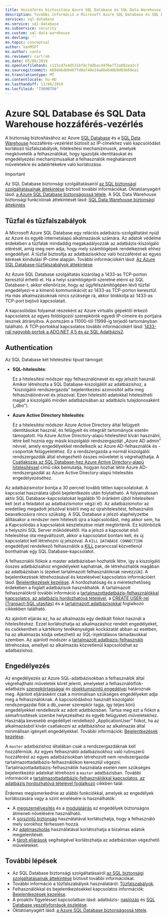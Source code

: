 ```yaml
---
title: Hozzáférés biztosítása Azure SQL Database és SQL Data Warehouse
description: További információ a Microsoft Azure SQL Database és SQL Data Warehouse elérésének biztosításáról.
services: sql-database
ms.service: sql-database
ms.subservice: security
ms.custom: sql-data-warehouse
ms.devlang: ''
ms.topic: conceptual
author: VanMSFT
ms.author: vanto
ms.reviewer: carlrab
ms.date: 05/08/2019
ms.openlocfilehash: c115cd7e4d531bfdc7ddbacd4f6eff2a892ea3c3
ms.sourcegitcommit: 609d4bdb0467fd0af40e14a86eb40b9d03669ea1
ms.translationtype: MT
ms.contentlocale: hu-HU
ms.lasthandoff: 11/06/2019
ms.locfileid: "73690756"
---
```

# <a name="azure-sql-database-and-sql-data-warehouse-access-control"></a>Azure SQL Database és SQL Data Warehouse hozzáférés-vezérlés

A biztonság biztosításához az Azure [SQL Database](sql-database-technical-overview.md) és a [SQL Data Warehouse](../sql-data-warehouse/sql-data-warehouse-overview-what-is.md) hozzáférés-vezérlést biztosít az IP-címekhez való kapcsolódást korlátozó tűzfalszabályok, hitelesítési mechanizmusok, amelyek megkövetelik a felhasználókat, hogy igazolják identitásukat és engedélyezési mechanizmusaikat a felhasználók meghatározott műveletekre és adatértékekre való korlátozása. 

> [!IMPORTANT]
> Az SQL Database biztonsági szolgáltatásairól [az SQL biztonsági szolgáltatásainak áttekintése](sql-database-security-overview.md) biztosít további információkat. Oktatóanyagért lásd: [a Azure SQL Database biztonságossá tétele](sql-database-security-tutorial.md). A SQL Data Warehouse biztonsági funkcióinak áttekintését lásd: [SQL Data Warehouse biztonsági áttekintés](../sql-data-warehouse/sql-data-warehouse-overview-manage-security.md)

## <a name="firewall-and-firewall-rules"></a>Tűzfal és tűzfalszabályok

A Microsoft Azure SQL Database egy relációs adatbázis-szolgáltatást nyújt az Azure és egyéb internetalapú alkalmazások számára. Az adatok védelme érdekében a tűzfalak mindaddig megakadályozzák az adatbázis-kiszolgáló elérését, amíg meg nem adja, hogy mely számítógépek rendelkeznek ehhez engedéllyel. A tűzfal biztosítja az adatbázisokhoz való hozzáférést az egyes kérések kiindulási IP-címe alapján. További információkért lásd: [Az Azure SQL Database-tűzfalszabályok áttekintése](sql-database-firewall-configure.md).

Az Azure SQL Database szolgáltatás kizárólag a 1433-as TCP-porton keresztül érhető el. Ha a helyi számítógépről szeretné elérni az SQL Database-t, akkor ellenőrizze, hogy az ügyfélszámítógépen lévő tűzfal engedélyezi-e a kimenő kommunikációt az 1433-as TCP-porton keresztül. Ha más alkalmazásoknak nincs szüksége rá, akkor blokkolja az 1433-as TCP-port bejövő kapcsolatait. 

A kapcsolódási folyamat részeként az Azure virtuális gépektől érkező kapcsolatok az egyes feldolgozói szerepkörök egyedi IP-címeire és portjaira lesznek átirányítva. A portszám a 11000-től 11999-ig terjedő tartományban található. A TCP-portokkal kapcsolatos további információkért lásd: [1433-nál nagyobb portok a ADO.NET 4,5 és az SQL Adatbázis2](sql-database-develop-direct-route-ports-adonet-v12.md).

## <a name="authentication"></a>Authentication

Az SQL Database két hitelesítési típust támogat:

- **SQL-hitelesítés**:

  Ez a hitelesítési módszer egy felhasználónevet és egy jelszót használ. Amikor létrehozta a SQL Database-kiszolgálót az adatbázishoz, a "kiszolgálói rendszergazda" bejelentkezési azonosítót adta meg felhasználónévvel és jelszóval. Ezen hitelesítő adatokkal hitelesítheti magát a kiszolgáló minden adatbázisában az adatbázis tulajdonosaként („dbo”). 
- **Azure Active Directory hitelesítés**:

  Ez a hitelesítési módszer Azure Active Directory által felügyelt identitásokat használ, és felügyelt és integrált tartományok esetén támogatott. Ha Azure Active Directory-alapú hitelesítést kíván használni, létre kell hoznia egy másik kiszolgálói rendszergazdát „Azure AD admin” névvel, amely engedélyekkel rendelkezik az Azure AD-felhasználók és -csoportok felügyeletéhez. Ez a rendszergazda a normál kiszolgálói rendszergazdák által elvégezhető összes műveletet is végrehajthatja. A [Csatlakozás az SQL Database-hez Azure Active Directory-alapú hitelesítéssel](sql-database-aad-authentication.md) című cikk bemutatja, hogyan hozhat létre Azure AD-rendszergazdát az Azure Active Directory-alapú hitelesítés engedélyezéséhez.

Az adatbázismotor bontja a 30 percnél tovább tétlen kapcsolatokat. A kapcsolat használata újbóli bejelentkezés után folytatható. A folyamatosan aktív SQL Database-kapcsolatokat legalább 10 óránként újból hitelesíteni kell (ezt a feladatot az adatbázismotor végzi el). Az adatbázismotor az eredetileg megadott jelszóval kísérli meg az újrahitelesítést, felhasználói beavatkozásra nincs szükség. A SQL Database a jelszó alaphelyzetbe állításakor a rendszer nem hitelesíti újra a kapcsolódást, még akkor sem, ha a Kapcsolódás a kapcsolatok készletezése miatt megtörténik. Ez különbözik a helyszíni SQL Server működésétől. Ha a jelszó a kapcsolat első hitelesítése óta megváltozott, akkor a kapcsolatot bontani kell, és új kapcsolatot kell létrehozni új jelszóval. A `KILL DATABASE CONNECTION` engedéllyel rendelkező felhasználók a [KILL](https://docs.microsoft.com/sql/t-sql/language-elements/kill-transact-sql) paranccsal közvetlenül bonthatnak egy SQL Database-kapcsolatot.

A felhasználói fiókok a master adatbázisban hozhatók létre, így a kiszolgáló összes adatbázisához engedélyeket kaphatnak, de létrehozhatók magában az adatbázisban is (ezeket tartalmazott felhasználóknak nevezzük). A bejelentkezések létrehozásával és kezelésével kapcsolatos információért lásd: [Bejelentkezések kezelése](sql-database-manage-logins.md). A hordozhatóság és a méretezhetőség érdekében a foglalt adatbázisok használhatók. A tartalmazott felhasználókról további információ a [tartalmazottadatbázis-felhasználókkal kapcsolatos, az adatbázis hordozhatóvá tételével](https://docs.microsoft.com/sql/relational-databases/security/contained-database-users-making-your-database-portable), a [CREATE USER-rel (Transact-SQL utasítás)](https://docs.microsoft.com/sql/t-sql/statements/create-user-transact-sql) és a [tartalmazott adatbázisokkal](https://docs.microsoft.com/sql/relational-databases/databases/contained-databases) foglalkozó cikkekben található.

Az ajánlott eljárás az, ha az alkalmazás egy dedikált fiókot használ a hitelesítéshez. Ezzel korlátozhatja az alkalmazáshoz rendelt engedélyeket, és csökkentheti a kártékony tevékenységek kockázatát abban az esetben, ha az alkalmazás kódja sebezhető az SQL-injektálásos támadásokkal szemben. Az ajánlott módszer a [tartalmazott adatbázis-felhasználó](https://docs.microsoft.com/sql/relational-databases/security/contained-database-users-making-your-database-portable) létrehozása, amellyel az alkalmazás közvetlenül kapcsolódhat az adatbázishoz. 

## <a name="authorization"></a>Engedélyezés

Az engedélyezés az Azure SQL-adatbázisokban a felhasználók által végrehajtható műveletek körét jelenti, amelyeket a felhasználóifiók-adatbázis [szerepkörtagságai](https://docs.microsoft.com/sql/relational-databases/security/authentication-access/database-level-roles) és [objektumszintű engedélyei](https://docs.microsoft.com/sql/relational-databases/security/permissions-database-engine) határoznak meg. Ajánlott eljárásként csak a minimálisan szükséges engedélyeket adja meg a felhasználóknak. A kapcsolódáshoz használt kiszolgálói rendszergazdai fiók a db_owner szerepkör tagja, így teljes körű engedélyekkel rendelkezik az adott adatbázisban. Tartsa meg ezt a fiókot a sémafrissítések üzembe helyezéséhez és egyéb felügyeleti műveletekhez. Használja kevesebb engedéllyel rendelkező „ApplicationUser” fiókot, ha az alkalmazásból kíván csatlakozni az adatbázishoz az alkalmazás által minimálisan igényelt engedélyekkel. További információk: [Bejelentkezések kezelése](sql-database-manage-logins.md).

A `master` adatbázishoz általában csak a rendszergazdáknak kell hozzáférniük. Az egyes felhasználói adatbázisokhoz való rutinszerű hozzáférést az egyes adatbázisokban létrehozott nem rendszergazdai tartalmazottadatbázis-felhasználókon keresztül végezni. Tartalmazottadatbázis-felhasználók használata esetén nem szükséges bejelentkezési adatokat létrehozni a `master` adatbázisban. További információt a [tartalmazottadatbázis-felhasználókkal kapcsolatos, az adatbázis hordozhatóvá tételével foglalkozó](https://docs.microsoft.com/sql/relational-databases/security/contained-database-users-making-your-database-portable) cikkben talál.

Érdemes megismerkednie az alábbi funkciókkal, amelyek az engedélyek korlátozására vagy a szint emelésére is használhatók:

- A [megszemélyesítés](https://docs.microsoft.com/dotnet/framework/data/adonet/sql/customizing-permissions-with-impersonation-in-sql-server) és a [modulaláírás](https://docs.microsoft.com/dotnet/framework/data/adonet/sql/signing-stored-procedures-in-sql-server) az engedélyek biztonságos átmeneti növelésére használható.
- A [sorszintű biztonság](https://docs.microsoft.com/sql/relational-databases/security/row-level-security) használatával korlátozhatja, hogy a felhasználó mely sorokhoz férhessen hozzá.
- Az [adatmaszkolás](sql-database-dynamic-data-masking-get-started.md) használatával korlátozhatja a bizalmas adatok megjelenítését.
- A [tárolt eljárások](https://docs.microsoft.com/sql/relational-databases/stored-procedures/stored-procedures-database-engine) segítségével korlátozhatja az adatbázisban végezhető műveleteket.

## <a name="next-steps"></a>További lépések

- Az SQL Database biztonsági szolgáltatásairól [az SQL biztonsági szolgáltatásainak áttekintése](sql-database-security-overview.md) biztosít további információkat.
- További információ a tűzfalszabályok használatáról: [Tűzfalszabályok](sql-database-firewall-configure.md).
- Felhasználókkal és bejelentkezésekkel kapcsolatos információk: [Bejelentkezések kezelése](sql-database-manage-logins.md). 
- A proaktív figyeléssel kapcsolatban lásd: adatbázis- [naplózás](sql-database-auditing.md) és [SQL Database veszélyforrások észlelése](sql-database-threat-detection.md).
- Oktatóanyagért lásd: [a Azure SQL Database biztonságossá tétele](sql-database-security-tutorial.md).

